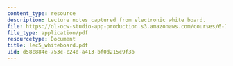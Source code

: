 ```yaml
---
content_type: resource
description: Lecture notes captured from electronic white board.
file: https://ol-ocw-studio-app-production.s3.amazonaws.com/courses/6-772-compound-semiconductor-devices-spring-2003/d58c884e753cc24da413bf0d215c9f3b_lec5_whiteboard.pdf
file_type: application/pdf
resourcetype: Document
title: lec5_whiteboard.pdf
uid: d58c884e-753c-c24d-a413-bf0d215c9f3b
---
```

